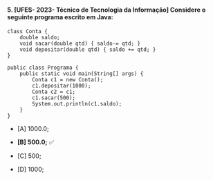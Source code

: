 #### 5.  [UFES- 2023- Técnico de Tecnologia da Informação] Considere o seguinte programa escrito em Java:

    class Conta {
        double saldo;
        void sacar(double qtd) { saldo-= qtd; }
        void depositar(double qtd) { saldo += qtd; }
    }

    public class Programa {
        public static void main(String[] args) {
            Conta c1 = new Conta();
            c1.depositar(1000);
            Conta c2 = c1;
            c1.sacar(500);
            System.out.println(c1.saldo);
        }
    }

- [A] 1000.0;

- **[B] 500.0;** ✅

- [C] 500;

- [D] 1000;